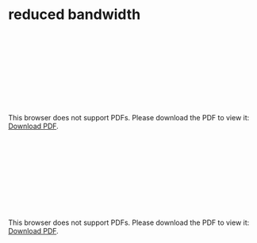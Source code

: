 # reduced bandwidth




<object data="../local_reduced_aP5a38.pdf" type="application/pdf" width="100%" height="480px"><embed src="../local_reduced_aP5a38.pdf"><p>This browser does not support PDFs. Please download the PDF to view it: <a href="../local_reduced_aP5a38.pdf">Download PDF</a>.</p></embed></object>


<object data="../inclusions_reduced_aP5a38.pdf" type="application/pdf" width="100%" height="480px"><embed src="../inclusions_reduced_aP5a38.pdf"><p>This browser does not support PDFs. Please download the PDF to view it: <a href="../inclusions_reduced_aP5a38.pdf">Download PDF</a>.</p></embed></object>


